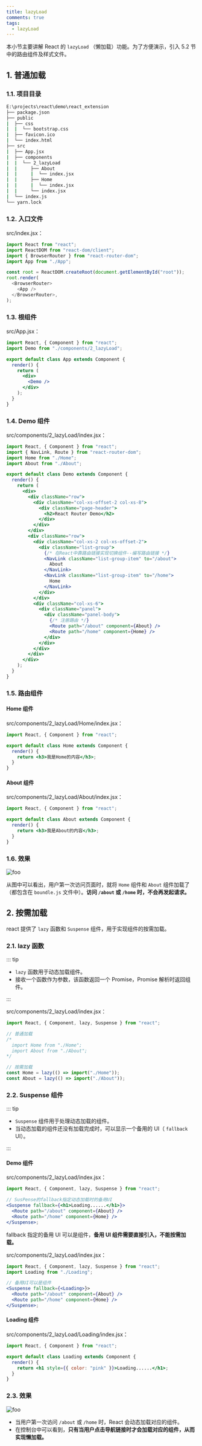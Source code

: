 ```yaml
---
title: lazyLoad
comments: true
tags:
  - lazyLoad
---
```


本小节主要讲解 React 的 `lazyLoad` （懒加载）功能。为了方便演示，引入 5.2 节中的路由组件及样式文件。

## 1. 普通加载

### 1.1. 项目目录

```sh
E:\projects\react\demo\react_extension
├── package.json
├── public
|  ├── css
|  |  └── bootstrap.css
|  ├── favicon.ico
|  └── index.html
├── src
|  ├── App.jsx
|  ├── components
|  |  └── 2_lazyLoad
|  |     ├── About
|  |     |  └── index.jsx
|  |     ├── Home
|  |     |  └── index.jsx
|  |     └── index.jsx
|  └── index.js
└── yarn.lock
```

### 1.2. 入口文件

src/index.jsx：

```js
import React from "react";
import ReactDOM from "react-dom/client";
import { BrowserRouter } from "react-router-dom";
import App from "./App";

const root = ReactDOM.createRoot(document.getElementById("root"));
root.render(
  <BrowserRouter>
    <App />
  </BrowserRouter>,
);
```

### 1.3. 根组件

src/App.jsx：

```jsx
import React, { Component } from "react";
import Demo from "./components/2_lazyLoad";

export default class App extends Component {
  render() {
    return (
      <div>
        <Demo />
      </div>
    );
  }
}
```

### 1.4. Demo 组件

src/components/2_lazyLoad/index.jsx：

```jsx
import React, { Component } from "react";
import { NavLink, Route } from "react-router-dom";
import Home from "./Home";
import About from "./About";

export default class Demo extends Component {
  render() {
    return (
      <div>
        <div className="row">
          <div className="col-xs-offset-2 col-xs-8">
            <div className="page-header">
              <h2>React Router Demo</h2>
            </div>
          </div>
        </div>
        <div className="row">
          <div className="col-xs-2 col-xs-offset-2">
            <div className="list-group">
              {/* 在React中靠路由链接实现切换组件--编写路由链接 */}
              <NavLink className="list-group-item" to="/about">
                About
              </NavLink>
              <NavLink className="list-group-item" to="/home">
                Home
              </NavLink>
            </div>
          </div>
          <div className="col-xs-6">
            <div className="panel">
              <div className="panel-body">
                {/* 注册路由 */}
                <Route path="/about" component={About} />
                <Route path="/home" component={Home} />
              </div>
            </div>
          </div>
        </div>
      </div>
    );
  }
}
```

### 1.5. 路由组件

#### Home 组件

src/components/2_lazyLoad/Home/index.jsx：

```jsx
import React, { Component } from "react";

export default class Home extends Component {
  render() {
    return <h3>我是Home的内容</h3>;
  }
}
```

#### About 组件

src/components/2_lazyLoad/About/index.jsx：

```jsx
import React, { Component } from "react";

export default class About extends Component {
  render() {
    return <h3>我是About的内容</h3>;
  }
}
```

### 1.6. 效果

<img class="zoomable" :src="$withBase('/images/screenshot/8/2/1.gif')" alt="foo">

从图中可以看出，用户第一次访问页面时，就将 `Home` 组件和 `About` 组件加载了（都包含在 `boundle.js` 文件中）。**访问 `/about` 或 `/home` 时，不会再发起请求。**

## 2. 按需加载

react 提供了 `lazy` 函数和 `Suspense` 组件，用于实现组件的按需加载。

### 2.1. lazy 函数

::: tip

- `lazy` 函数用于动态加载组件。
- 接收一个函数作为参数，该函数返回一个 Promise，Promise 解析时返回组件。

:::

src/components/2_lazyLoad/index.jsx：

```jsx
import React, { Component, lazy, Suspense } from "react";

// 普通加载
/* 
  import Home from "./Home";
  import About from "./About"; 
*/

// 按需加载
const Home = lazy(() => import("./Home"));
const About = lazy(() => import("./About"));
```

### 2.2. Suspense 组件

::: tip

- `Suspense` 组件用于处理动态加载的组件。
- 当动态加载的组件还没有加载完成时，可以显示一个备用的 UI（ `fallback` UI）。

:::

#### Demo 组件

src/components/2_lazyLoad/index.jsx：

```jsx
import React, { Component, lazy, Suspense } from "react";

// SusPense的fallback指定动态加载时的备用UI
<Suspense fallback={<h1>Loading......</h1>}>
  <Route path="/about" component={About} />
  <Route path="/home" component={Home} />
</Suspense>;
```

fallback 指定的备用 UI 可以是组件，**备用 UI 组件需要直接引入，不能按需加载。**

src/components/2_lazyLoad/index.jsx：

```jsx
import React, { Component, lazy, Suspense } from "react";
import Loading from "./Loading";

// 备用UI可以是组件
<Suspense fallback={<Loading>}>
  <Route path="/about" component={About} />
  <Route path="/home" component={Home} />
</Suspense>;
```

#### Loading 组件

src/components/2_lazyLoad/Loading/index.jsx：

```jsx
import React, { Component } from "react";

export default class Loading extends Component {
  render() {
    return <h1 style={{ color: "pink" }}>Loading......</h1>;
  }
}
```

### 2.3. 效果

<img class="zoomable" :src="$withBase('/images/screenshot/8/2/2.gif')" alt="foo">

- 当用户第一次访问 `/about` 或 `/home` 时，React 会动态加载对应的组件。
- 在控制台中可以看到，**只有当用户点击导航链接时才会加载对应的组件，从而实现懒加载。**
